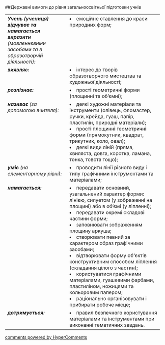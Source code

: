 <div id="hypercomments_widget" class="js-hypercomments-widget invisible"></div>

##Державні вимоги до рівня загальноосвітньої підготовки учнів

<table>
<tbody>
  <tr>
    <td width="40%" style="vertical-align:top !important;">
<i><b>Учень (учениця) відчуває та намагається виразити</b> (мовленнєвими засобами та в образотворчій діяльності):</i><br></td>
<td style="vertical-align:top !important;"><li>емоційне ставлення до краси природних форм;</li></td>
</tr>
<tr>
    <td width="40%" style="vertical-align:top !important;">
<i><b>виявляє:</b></i><br></td>
<td><li>інтерес до творів образотворчого мистецтва та художньої діяльності;</li></td>
</tr>
<tr>
    <td width="40%" style="vertical-align:top !important;">
<i><b>розпізнає:</b></i><br></td>
<td><li>прості геометричні форми (площинні та об’ємні);</li>
</td>
</tr>
<tr>    
    <td width="40%" style="vertical-align:top !important;">
<i><b>називає</b> (за допомогою вчителя):</i><br></td>
<td>
<li>деякі художні матеріали та інструменти (олівець, фломастер, ручки, крейда, гуаш, папір, пластилін, природні матеріали);</li>
<li>прості площинні геометричні форми (прямокутник, квадрат, трикутник, коло, овал);</li>
<li>деякі види  ліній (пряма, хвиляста, довга, коротка, ламана, тонка, товста тощо);</li>
</td>
</tr>
<tr>
    <td width="40%" style="vertical-align:top !important;">
<i><b>уміє</b> (на елементарному рівні):</i><br></td>
<td>
<li>проводити лінії різного виду і типу графічними інструментами та матеріалами;</li>
</td>
</tr>
<tr>
    <td width="40%" style="vertical-align:top !important;">
<i><b>намагається:</b></i></td>
<td style="vertical-align:top !important;">
<li>передавати основний, узагальнений характер форми: лінією, силуетом  (у зображенні на площині) або в об’ємі (у ліпленні);</li>
<li>передавати окремі складові частини форми;</li>
<li>заповнювати зображенням площину аркуша;</li>
<li>створювати певний за характером образ графічними засобами;</li>
<li>відтворювати форму об'єктів конструктивним способом ліплення (складання цілого з частин);</li>
<li>користуватися графічними матеріалами, гуашевими фарбами, пластиліном, ножицями та кольоровим папером;</li>
<li>раціонально організовувати і прибирати робоче місце;</li>
</td>
</tr>

<tr>
<td width="40%" style="vertical-align:top !important;">
<i><b>дотримується:</b></i><br>
</td>
<td>
<li>правил безпечного користування  матеріалами та інструментами при виконанні тематичних завдань. </li>
</td>
</tr>
</tbody>
</table>

<div class="js-hypercomments-container">
    <a href="http://hypercomments.com" class="hc-link" title="comments widget">comments powered by HyperComments</a>
</div>